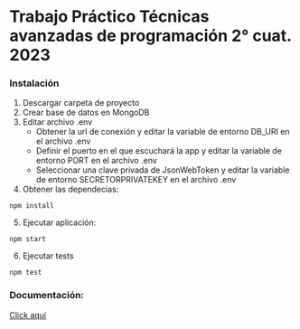 # Trabajo Práctico Técnicas avanzadas de programación 2° cuat. 2023

### Instalación
1. Descargar carpeta de proyecto
2. Crear base de datos en MongoDB
3. Editar archivo .env
    - Obtener la url de conexión y editar la variable de entorno DB_URI en el archivo .env
    - Definir el puerto en el que escuchará la app y editar la variable de entorno PORT en el archivo .env
    - Seleccionar una clave privada de JsonWebToken y editar la variable de entorno SECRETORPRIVATEKEY en el archivo .env
4. Obtener las dependecias:
```
npm install
```
5. Ejecutar aplicación:
```
npm start
```
6. Ejecutar tests
```
npm test
```

### Documentación:
[Click aquí](https://documenter.getpostman.com/view/23073590/2s9YR85YzV)
